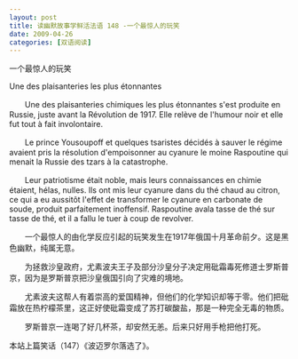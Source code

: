 ```yaml
---
layout: post
title: 读幽默故事学鲜活法语 148 -一个最惊人的玩笑
date: 2009-04-26
categories: [双语阅读]  
---
```


一个最惊人的玩笑

Une des plaisanteries les plus étonnantes

　　Une des plaisanteries chimiques les plus étonnantes s'est produite en Russie, juste avant la Révolution de 1917. Elle relève de l'humour noir et elle fut tout à fait involontaire.

　　Le prince Yousoupoff et quelques tsaristes décidés à sauver le régime avaient pris la résolution d'empoisonner au cyanure le moine Raspoutine qui menait la Russie des tzars à la catastrophe.

　　Leur patriotisme était noble, mais leurs connaissances en chimie étaient, hélas, nulles. Ils ont mis leur cyanure dans du thé chaud au citron, ce qui a eu aussitôt l'effet de transformer le cyanure en carbonate de soude, produit parfaitement inoffensif. Raspoutine avala tasse de thé sur tasse de thé, et il a fallu le tuer à coup de revolver.



　　一个最惊人的由化学反应引起的玩笑发生在1917年俄国十月革命前夕。这是黑色幽默，纯属无意。

　　为拯救沙皇政府，尤素波夫王子及部分沙皇分子决定用砒霜毒死修道士罗斯普京，因为是罗斯普京把沙皇俄国引向了灾难的境地。

　　尤素波夫这帮人有着崇高的爱国精神，但他们的化学知识却等于零。他们把砒霜放在热柠檬茶里，这正好使砒霜变成了苏打碳酸盐，那是一种完全无毒的物质。

　　罗斯普京一连喝了好几杯茶，却安然无恙。后来只好用手枪把他打死。



本站上篇笑话（147）《波迈罗尔落选了》。
